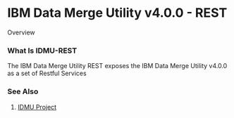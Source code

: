 # IBM Data Merge Utility v4.0.0 - REST

Overview

### What Is IDMU-REST
The IBM Data Merge Utility REST exposes the IBM Data Merge Utility v4.0.0 as a set of Restful Services

### See Also
1. [IDMU Project](https://github.com/FlatBallFlyer/IBM-Data-Merge-Utility)
  

